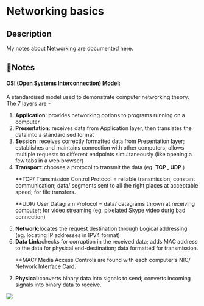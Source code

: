 <h1>Networking basics</h1> 

<h2>Description</h2>
<p>My notes about Networking are documented here.</p>

<h2>📝Notes</h2>
<h4><u>OSI (Open Systems Interconnection) Model:</u></h4>
<p><b></b> A standardised model used to demonstrate computer networking theory. The 7 layers are - </p>
<ol>
  <li><b>Application</b>: provides networking options to programs running on a computer</li>
  <li><b>Presentation</b>: receives data from Application layer, then translates the data into a standardised format </li>
  <li><b>Session</b>: receives correctly formatted data from Presentation layer; establishes and maintains connection with other computers; allows multiple requests to different endpoints simultaneously (like opening a few tabs in a web browser)</li>
  <li><b>Transport</b>: chooses a protocol to transmit the data (eg. <b>TCP , UDP </b>) </li>
<p>**TCP/ Transmission Control Protocol = reliable transmission; constant communication; data/ segments sent to all the right places at acceptable speed; for file transfers.</p>
<p>**UDP/ User Datagram Protocol = data/ datagrams thrown at receiving computer; for video streaming (eg. pixelated Skype video durig bad connection) </p>
  <li><b>Network:</b>locates the request destination through Logical addressing (eg. locating IP addresses in IPV4 format)</li>
  <li><b>Data Link:</b>checks for corruption in the received data; adds MAC address to the data for physical end-destination; data formatted for transmission.</li>
  <p>**MAC/ Media Access Controls are found with each computer's NIC/ Network Interface Card.</p>
  <li><b>Physical:</b>converts binary data into signals to send; converts incoming signals into binary data to receive.</li>
</ol>
<img src="https://github.com/inezchong7/Networking-basics/assets/106855786/e854fc88-09c9-45b4-92cd-6e05fc89a55e"> 

